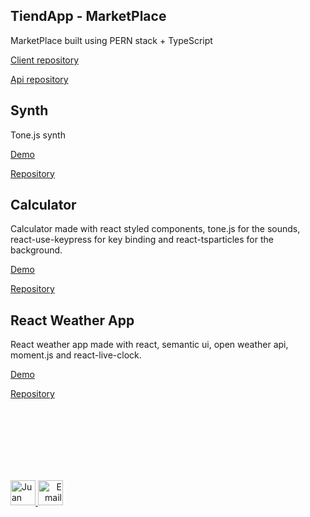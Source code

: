 
## TiendApp - MarketPlace

MarketPlace built using PERN stack + TypeScript


[Client repository](https://github.com/Henry-Cohorte-12-Grupo-1/Client-TiendaPP)

[Api repository](https://github.com/Henry-Cohorte-12-Grupo-1/Api-TiendaPP)

## Synth

Tone.js synth

[Demo](https://jupaolivera.github.io/BasicSynth/)

[Repository](https://github.com/Jupaolivera/BasicSynth)

## Calculator

Calculator made with react styled components, tone.js for the sounds, react-use-keypress for key binding and react-tsparticles for the background.


[Demo](https://jupaolivera.github.io/Calculator-React-Sounds/)

[Repository](https://github.com/Jupaolivera/Calculator-React-Sounds)

## React Weather App

React weather app made with react, semantic ui, open weather api, moment.js and react-live-clock.


[Demo](https://jupaolivera.github.io/Weather-App-React/)

[Repository](https://github.com/Jupaolivera/Weather-App-React)

<br><br/>
<br><br/>
<br><br/>


<p>
   <a href="https://www.linkedin.com/in/juan-pablo-olivera/">
      <img src="https://www.vectorlogo.zone/logos/linkedin/linkedin-icon.svg" alt="Juan Pablo Olivera LinkedIn Profile" height="40" width="40">
   </a>   
   <a align='right' href="mailto:juanpablooliv94@gmail.com">
      <img alt="Email" src="https://www.vectorlogo.zone/logos/gmail/gmail-icon.svg" height="40" width="40"/>
   </a>  
</p>
